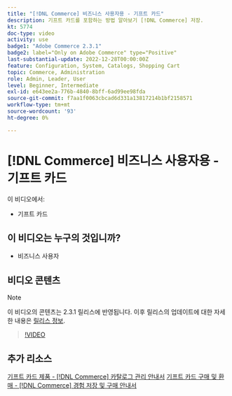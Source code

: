 ```yaml
---
title: "[!DNL Commerce] 비즈니스 사용자용 - 기프트 카드"
description: 기프트 카드를 포함하는 방법 알아보기 [!DNL Commerce] 저장.
kt: 5774
doc-type: video
activity: use
badge1: "Adobe Commerce 2.3.1"
badge2: label="Only on Adobe Commerce" type="Positive"
last-substantial-update: 2022-12-28T00:00:00Z
feature: Configuration, System, Catalogs, Shopping Cart
topic: Commerce, Administration
role: Admin, Leader, User
level: Beginner, Intermediate
exl-id: e643ee2a-776b-4840-8bff-6ad99ee98fda
source-git-commit: f7aa1f0063cbcad6d331a13817214b1bf2158571
workflow-type: tm+mt
source-wordcount: '93'
ht-degree: 0%

---
```


# [!DNL Commerce] 비즈니스 사용자용 - 기프트 카드

이 비디오에서:

- 기프트 카드

## 이 비디오는 누구의 것입니까?

- 비즈니스 사용자

## 비디오 콘텐츠

>[!NOTE]
>
>이 비디오의 콘텐츠는 2.3.1 릴리스에 반영됩니다. 이후 릴리스의 업데이트에 대한 자세한 내용은 [릴리스 정보](https://experienceleague.adobe.com/docs/commerce-operations/release/notes/overview.html).

>[!VIDEO](https://video.tv.adobe.com/v/35959?quality=12&learn=on)

## 추가 리소스

[기프트 카드 제품 - [!DNL Commerce] 카탈로그 관리 안내서](https://experienceleague.adobe.com/docs/commerce-admin/catalog/products/types/product-gift-card-create.html)
[기프트 카드 구매 및 환매 - [!DNL Commerce] 경험 저장 및 구매 안내서](https://experienceleague.adobe.com/docs/commerce-admin/stores-sales/point-of-purchase/gift-cards/product-gift-card-workflow.html)

